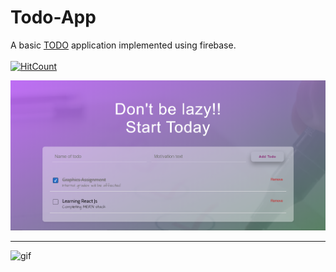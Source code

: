# Todo-App
A basic [TODO](https://deeksha2501.github.io/Todo-App/) application implemented using firebase.<br><br>
[![HitCount](http://hits.dwyl.com/Deeksha2501/Todo-App.svg)](http://hits.dwyl.com/Deeksha2501/Todo-App)

![screenshot of project](ss.png)

--- 
![gif](demo.gif)


